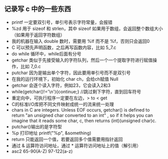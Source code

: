 ## 记录写 c 中的一些东西

+ printf 一定要双引号，单引号表示字符常量，会报错
+ %zd 用于 sizeof 和 strlen，其中 sizeof 如果用于数组，会返回整个数组大小（如果用于返回字符数组）
+ 我的机器在输入 double 数时，需要用 %lf 而不是 %f，否则只会返回0
+ C 可以预先声明函数，之后再写函数内容，比如 5_7.c
+ do while 循环中，while后面有分号
+ getchar 类似于先接受输入的字符队列，然后一个一个提取字符进行赋值操作，比如 7_0.c
+ putchar 因为是输出单个字符，因此要用单引号而不是双引号
+ 在我的运行环境下，初始化 char ch，会给ch赋值 Null
+ getchar 会逐个读入字符，例如23，它会读入2和3
+ while(getchar()!='\n'){continue;}  //跳过剩下字符，直到回车符号
+ 重定向中，可执行程序一定要在左边，> to   < get
+ C的标准I/O库把不同文件映射成统一的流来统一处理
+ chars in C are integers. Unless EOF occurs, getchar() is defined to return "an unsigned char converted to an int" , so if it helps you can imagine that it reads some char, c, then returns (int)(unsigned char)c.
+ putchar()输出的是字符型
+ %p 打印地址 printf("%p", &something)
+ return 只能返回一个值，若要返回多个值需要用指针返回
+ 通过 & 运算符访问地址，通过 * 运算符访问地址上的值（解引用）
+ asc2 65-90(A-Z) 97-122(a-z)